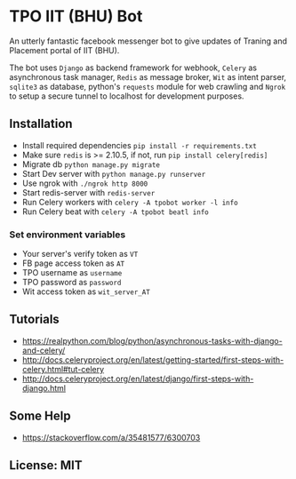 # TPO IIT (BHU) Bot

An utterly fantastic facebook messenger bot to give updates of Traning and Placement portal of IIT (BHU).

The bot uses `Django` as backend framework for webhook, `Celery` as asynchronous task manager, `Redis` as message broker, `Wit` as intent parser, `sqlite3` as database, python's `requests` module for web crawling and `Ngrok` to setup a secure tunnel to localhost for development purposes.

## Installation 

* Install required dependencies `pip install -r requirements.txt`
* Make sure `redis` is >= 2.10.5, if not, run `pip install celery[redis]`
* Migrate db `python manage.py migrate`
* Start Dev server with `python manage.py runserver`
* Use ngrok with `./ngrok http 8000`
* Start redis-server with `redis-server`
* Run Celery workers with `celery -A tpobot worker -l info` 
* Run Celery beat with `celery -A tpobot beatl info`


### Set environment variables

* Your server's verify token as `VT`
* FB page access token as `AT`
* TPO username as `username`
* TPO password as `password`
* Wit access token as `wit_server_AT`

## Tutorials

  * https://realpython.com/blog/python/asynchronous-tasks-with-django-and-celery/
  * http://docs.celeryproject.org/en/latest/getting-started/first-steps-with-celery.html#tut-celery
  * http://docs.celeryproject.org/en/latest/django/first-steps-with-django.html

## Some Help

  * https://stackoverflow.com/a/35481577/6300703

## License: MIT
